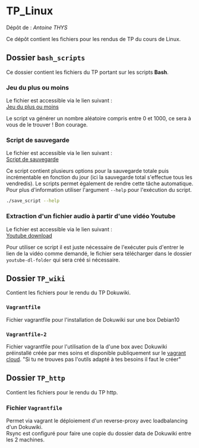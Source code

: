 # TP_Linux

Dépôt de : _Antoine THYS_

Ce dépôt contient les fichiers pour les rendus de TP du cours de Linux.

## Dossier `bash_scripts`

Ce dossier contient les fichiers du TP portant sur les scripts **Bash**.

### Jeu du plus ou moins

Le fichier est accessible via le lien suivant :\
[Jeu du plus ou moins](./bash_scripts/moreorless)

Le script va générer un nombre aléatoire compris entre 0 et 1000, ce sera à vous de le trouver ! Bon courage.

### Script de sauvegarde

Le fichier est accessible via le lien suivant :\
[Script de sauvegarde](./bash_scripts/save_script)

Ce script contient plusieurs options pour la sauvegarde totale puis incrémentable en fonction du jour (ici la sauvegarde total s'effectue tous les vendredis). Le scripts permet également de rendre cette tâche automatique.\
Pour plus d'information utiliser l'argument `--help` pour l'exécution du script.

```bash
./save_script --help
```

### Extraction d'un fichier audio à partir d'une vidéo Youtube

Le fichier est accessible via le lien suivant :\
[Youtube download](./bash_scripts/yt_mp3_dl)

Pour utiliser ce script il est juste nécessaire de l'exécuter puis d'entrer le lien de la vidéo comme demandé, le fichier sera télécharger dans le dossier `youtube-dl-folder` qui sera créé si nécessaire.

## Dossier `TP_wiki`

Contient les fichiers pour le rendu du TP Dokuwiki.

### `Vagrantfile`

Fichier vagrantfile pour l'installation de Dokuwiki sur une box Debian10

### `Vagrantfile-2`

Fichier vagrantfile pour l'utilisation de la d'une box avec Dokuwiki préinstallé créée par mes soins et disponible publiquement sur le [vagrant cloud](https://app.vagrantup.com/antoine33520/boxes/dokuwiki_debian10).
"Si tu ne trouves pas l'outils adapté à tes besoins il faut le créer"

## Dossier `TP_http`

Contient les fichiers pour le rendu du TP http.

### Fichier `Vagrantfile`

Permet via vagrant le déploiement d'un reverse-proxy avec loadbalancing d'un Dokuwiki.\
Rsync est configuré pour faire une copie du dossier data de Dokuwiki entre les 2 machines.
